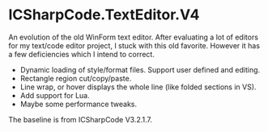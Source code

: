 ICSharpCode.TextEditor.V4
=========================

An evolution of the old WinForm text editor. After evaluating a lot of editors for my text/code editor project, I stuck with this old favorite. However it has a few deficiencies which I intend to correct.

- Dynamic loading of style/format files. Support user defined and editing.
- Rectangle region cut/copy/paste.
- Line wrap, or hover displays the whole line (like folded sections in VS).
- Add support for Lua.
- Maybe some performance tweaks.

The baseline is from ICSharpCode V3.2.1.7.
